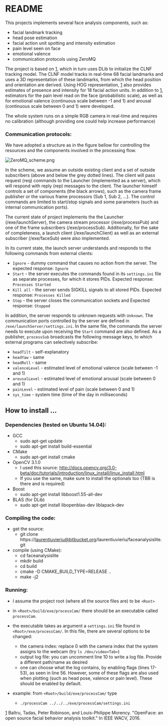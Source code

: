 # README #

This projects implements several face analysis components, such as:

- facial landmark tracking
- head pose estimation
- facial action unit spotting and intensity estimation
- pain level seen on face
- emotional valence
- communication protocols using ZeroMQ

The project is based on [1], which in turn uses DLib to initialize the CLNF tracking model. The CLNF model tracks in real-time 68 facial landmarks and uses a 3D representation of these landmarks, from which the head position and orientation are derived. Using HOG representation, [1] also provides estimates of presence and intensity for 18 facial action units. In addition to [1], estimators for the pain level read on the face (probabilistic scale), as well as for emotional valence (continuous scale between -1 and 1) and arousal (continuous scale between 0 and 1) were developed.

The whole system runs on a simple RGB camera in real-time and requires no calibration (although providing one could help increase performance)

### Communication protocols: ###

We have adopted a structure as in the figure bellow for controlling the resources and the components involved in the processing flow.

[1]: https://bitbucket.org/repo/pEL7GK/images/1673340860-ZeroMQ_scheme.png "Optional title attribute"
![ZeroMQ_scheme.png][1]

In the scheme, we assume an outside existing client and a set of outside subscribers (above and below the grey dotted lines). The client will pass request (req) commands to the Launcher (implemented as a server), which will respond with reply (rep) messages to the client. The launcher himself controls a set of components (the black arrows), such as the camera frame publisher or the various frame processors (Sub 1, Sub 2, ...). The control commands are limited to start/stop signals and some parameters (such as internal communication ports).

The current state of project implements the the Launcher (/exe/launchServer), the camera stream processor (/exe/processPub) and one of the frame subscribers (/exe/processSub). Additionally, for the sake of completeness, a launch client (/exe/launchClient) as well as an external subscriber (/exe/faceSub) were also implemented. 

In its current state, the launch server understands and responds to the following commands from external clients:

* ``Ignore`` - dummy command that causes no action from the server. The expected response: ``Ignore``
* ``Start`` - the server executes the commands found in its ``settings.ini`` file as separate processes, for which it stores PIDs. Expected response: ``Processes Started``
* ``Kill all`` - the server sends SIGKILL signals to all stored PIDs. Expected response: ``Processes Killed`` 
* ``Stop`` - the server closes the communication sockets and  Expected response: ``Stopped``

In addition, the server responds to unknown requests with ``Unknown``. The communication ports controlled by the server are defined in ``/exe/launchServer/settings.ini``. In the same file, the commands the server needs to execute upon receiving the ``Start`` command are also defined.
As a publisher, ``processSub`` broadcasts the following message keys, to which external programs can selectively subscribe:

* ``headTilt`` - self-explanatory
* ``headYaw`` - same
* ``headRoll`` - same
* ``valenceLevel`` - estimated level of emotional valence (scale between -1 and 1)
* ``arousalLevel`` - estimated level of emotional arousal (scale between 0 and 1)
* ``painLevel`` - estimated level of pain (scale between 0 and 1)
* ``sys_time`` - system time (time of the day in milliseconds)

## How to install ... ##

### Dependencies (tested on Ubuntu 14.04): ###

* GCC
	* sudo apt-get update
	* sudo apt-get install build-essential
* CMake
	* sudo apt-get install cmake
*  OpenCV 3.1.0
	* I used this source: http://docs.opencv.org/3.0-beta/doc/tutorials/introduction/linux_install/linux_install.html
	* If you use the same, make sure to install the optionals too (TBB is there and is required)
* Boost
	* sudo apt-get install libboost1.55-all-dev
* BLAS (for DLib)
	* sudo apt-get install libopenblas-dev liblapack-dev

### Compiling the code: ###

* get the source:
	* git clone https://laurentiuvieriu@bitbucket.org/laurentiuvieriu/faceanalysislite.git
* compile (using CMake):
	* cd faceanalysislite
	* mkdir build
	* cd build
	* cmake -D CMAKE_BUILD_TYPE=RELEASE ..
	* make -j2

### Running: ###

* I assume the project root (where all the source files are) to be ``<Root>``
* in ``<Root>/build/exe/processCam/`` there should be an executable called ``processCam``.
* the executable takes as argument a ``settings.ini`` file found in ``<Root>/exe/processCam/``. In this file, there are several options to be changed:
	* the camera index: replace 0 with the camera index that the system assigns to the webcam (try ``ls /dev/video<Tab>``)
	* output log file: you can uncomment line 10 to write a log file. Provide a different path/name as desired
	* one can choose what the log contains, by enabling flags (lines 17-53), as seen in line 56. However, some of these flags are also used when plotting (such as head pose, valence or pain level). These should be enabled by default.

* example: from ``<Root>/build/exe/processCam/`` type
	* ``./processCam ../../../exe/processCam/settings.ini``


[1] Baltru, Tadas, Peter Robinson, and Louis-Philippe Morency. "OpenFace: an open source facial behavior analysis toolkit." In IEEE  WACV, 2016.
